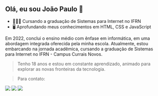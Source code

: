 ## Olá, eu sou João Paulo 👋

- 👨🏾‍💻 Cursando a graduação de Sistemas para Internet no IFRN
- 🖥️ Aprofundando meus conhecimentos em HTML, CSS e JavaScript

Em 2022, conclui o ensino médio com ênfase em informática, em uma abordagem integrada oferecida pela minha escola. Atualmente, estou embarcando na jornada acadêmica, cursando a graduação de Sistemas para Internet no IFRN - Campus Currais Novos. 

>  Tenho 18 anos e estou em constante aprendizado, animado para explorar as novas fronteiras da tecnologia.

> Para contato:

<div> 
  <a href="https://www.instagram.com/joaopaulooss/" target="_blank"><img src="https://img.shields.io/badge/-Instagram-%23E4405F?style=for-the-badge&logo=instagram&logoColor=white" target="_blank"></a>
  <a href = "mailto:joaopaulosv068@gmail.com"><img src="https://img.shields.io/badge/-Gmail-%23333?style=for-the-badge&logo=gmail&logoColor=white" target="_blank"></a>
  <a href="https://www.linkedin.com/in/jo%C3%A3o-paulo-santos-946aa02a5/" target="_blank"><img src="https://img.shields.io/badge/-LinkedIn-%230077B5?style=for-the-badge&logo=linkedin&logoColor=white" target="_blank"></a> 
